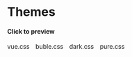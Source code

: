# Themes

#### Click to preview

<div class="demo-theme-preview">
  <a data-theme="vue">vue.css</a>
  <a data-theme="buble">buble.css</a>
  <a data-theme="dark">dark.css</a>
  <a data-theme="pure">pure.css</a>
</div>

<style>
  .demo-theme-preview a {
    padding-right: 10px;
  }

  .demo-theme-preview a:hover {
    cursor: pointer;
    text-decoration: underline;
  }
</style>

<script>
    console.log(100)
    var preview = Docsify.dom.find('.demo-theme-preview');
    var themes = Docsify.dom.findAll('[rel="stylesheet"]');

    preview.onclick = function (e) {
        var title = e.target.getAttribute('data-theme');

        themes.forEach(function (theme) {
        theme.disabled = theme.title !== title;
        });
    };
</script>

